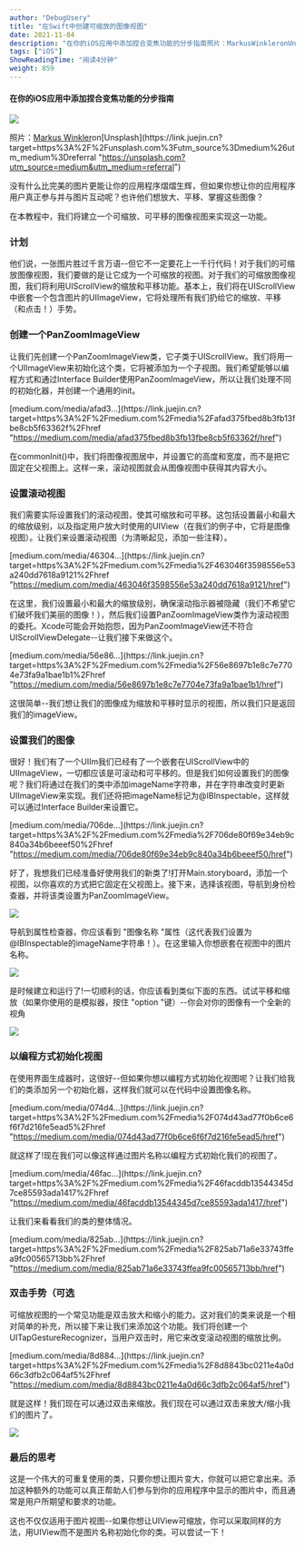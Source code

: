 ```yaml
---
author: "DebugUsery"
title: "在Swift中创建可缩放的图像视图"
date: 2021-11-04
description: "在你的iOS应用中添加捏合变焦功能的分步指南照片：MarkusWinkleronUnsplash没有什么比完美的图片更能让你的应用程序熠熠生辉，但如果你想让你的应用程序用户真正参与并与图片互动呢"
tags: ["iOS"]
ShowReadingTime: "阅读4分钟"
weight: 859
---
```

#### 在你的iOS应用中添加捏合变焦功能的分步指南

![](https://p3-juejin.byteimg.com/tos-cn-i-k3u1fbpfcp/560f50bee95143a7aa54acac9e6a81a4~tplv-k3u1fbpfcp-zoom-in-crop-mark:1512:0:0:0.awebp)

照片：[Markus Winkler](https://link.juejin.cn?target=https%3A%2F%2Funsplash.com%2F%40markuswinkler%3Futm_source%3Dmedium%26utm_medium%3Dreferral "https://unsplash.com/@markuswinkler?utm_source=medium&utm_medium=referral")on[Unsplash](https://link.juejin.cn?target=https%3A%2F%2Funsplash.com%3Futm_source%3Dmedium%26utm_medium%3Dreferral "https://unsplash.com?utm_source=medium&utm_medium=referral")

没有什么比完美的图片更能让你的应用程序熠熠生辉，但如果你想让你的应用程序用户真正参与并与图片互动呢？也许他们想放大、平移、掌握这些图像？

在本教程中，我们将建立一个可缩放、可平移的图像视图来实现这一功能。

### 计划

他们说，一张图片胜过千言万语--但它不一定要花上一千行代码！对于我们的可缩放图像视图，我们要做的是让它成为一个可缩放的视图。对于我们的可缩放图像视图，我们将利用UIScrollView的缩放和平移功能。基本上，我们将在UIScrollView中嵌套一个包含图片的UIImageView，它将处理所有我们扔给它的缩放、平移（和点击！）手势。

### 创建一个PanZoomImageView

让我们先创建一个PanZoomImageView类，它子类于UIScrollView。我们将用一个UIImageView来初始化这个类，它将被添加为一个子视图。我们希望能够以编程方式和通过Interface Builder使用PanZoomImageView，所以让我们处理不同的初始化器，并创建一个通用的init。

[](https://link.juejin.cn?target=https%3A%2F%2Fmedium.com%2Fmedia%2Fafad375fbed8b3fb13fbe8cb5f63362f%2Fhref "https://medium.com/media/afad375fbed8b3fb13fbe8cb5f63362f/href")[medium.com/media/afad3…](https://link.juejin.cn?target=https%3A%2F%2Fmedium.com%2Fmedia%2Fafad375fbed8b3fb13fbe8cb5f63362f%2Fhref "https://medium.com/media/afad375fbed8b3fb13fbe8cb5f63362f/href")

在commonInit()中，我们将图像视图居中，并设置它的高度和宽度，而不是把它固定在父视图上。这样一来，滚动视图就会从图像视图中获得其内容大小。

### 设置滚动视图

我们需要实际设置我们的滚动视图，使其可缩放和可平移。这包括设置最小和最大的缩放级别，以及指定用户放大时使用的UIView（在我们的例子中，它将是图像视图）。让我们来设置滚动视图（为清晰起见，添加一些注释）。

[](https://link.juejin.cn?target=https%3A%2F%2Fmedium.com%2Fmedia%2F463046f3598556e53a240dd7618a9121%2Fhref "https://medium.com/media/463046f3598556e53a240dd7618a9121/href")[medium.com/media/46304…](https://link.juejin.cn?target=https%3A%2F%2Fmedium.com%2Fmedia%2F463046f3598556e53a240dd7618a9121%2Fhref "https://medium.com/media/463046f3598556e53a240dd7618a9121/href")

在这里，我们设置最小和最大的缩放级别，确保滚动指示器被隐藏（我们不希望它们破坏我们美丽的图像！），然后我们设置PanZoomImageView类作为滚动视图的委托。Xcode可能会开始抱怨，因为PanZoomImageView还不符合UIScrollViewDelegate--让我们接下来做这个。

[](https://link.juejin.cn?target=https%3A%2F%2Fmedium.com%2Fmedia%2F56e8697b1e8c7e7704e73fa9a1bae1b1%2Fhref "https://medium.com/media/56e8697b1e8c7e7704e73fa9a1bae1b1/href")[medium.com/media/56e86…](https://link.juejin.cn?target=https%3A%2F%2Fmedium.com%2Fmedia%2F56e8697b1e8c7e7704e73fa9a1bae1b1%2Fhref "https://medium.com/media/56e8697b1e8c7e7704e73fa9a1bae1b1/href")

这很简单--我们想让我们的图像成为缩放和平移时显示的视图，所以我们只是返回我们的imageView。

### 设置我们的图像

很好！我们有了一个UIIm我们已经有了一个嵌套在UIScrollView中的UIImageView，一切都应该是可滚动和可平移的。但是我们如何设置我们的图像呢？我们将通过在我们的类中添加imageName字符串，并在字符串改变时更新UIImageView来实现。我们还将把imageName标记为@IBInspectable，这样就可以通过Interface Builder来设置它。

[](https://link.juejin.cn?target=https%3A%2F%2Fmedium.com%2Fmedia%2F706de80f69e34eb9c840a34b6beeef50%2Fhref "https://medium.com/media/706de80f69e34eb9c840a34b6beeef50/href")[medium.com/media/706de…](https://link.juejin.cn?target=https%3A%2F%2Fmedium.com%2Fmedia%2F706de80f69e34eb9c840a34b6beeef50%2Fhref "https://medium.com/media/706de80f69e34eb9c840a34b6beeef50/href")

好了，我想我们已经准备好使用我们的新类了!打开Main.storyboard，添加一个视图，以你喜欢的方式把它固定在父视图上。接下来，选择该视图，导航到身份检查器，并将该类设置为PanZoomImageView。

![](https://p3-juejin.byteimg.com/tos-cn-i-k3u1fbpfcp/342bc7f20db34e669f35d2e8db796603~tplv-k3u1fbpfcp-zoom-in-crop-mark:1512:0:0:0.awebp)

导航到属性检查器，你应该看到 "图像名称 "属性（这代表我们设置为@IBInspectable的imageName字符串！）。在这里输入你想嵌套在视图中的图片名称。

![](https://p3-juejin.byteimg.com/tos-cn-i-k3u1fbpfcp/34702bb5477e4025aaa0b6c9593cd27b~tplv-k3u1fbpfcp-zoom-in-crop-mark:1512:0:0:0.awebp)

是时候建立和运行了!一切顺利的话，你应该看到类似下面的东西。试试平移和缩放（如果你使用的是模拟器，按住 "option "键）--你会对你的图像有一个全新的视角

![](https://cdn-images-1.medium.com/max/440/0*DHUZNzHuFLMLA8au.gif)

### 以编程方式初始化视图

在使用界面生成器时，这很好--但如果你想以编程方式初始化视图呢？让我们给我们的类添加另一个初始化器，这样我们就可以在代码中设置图像名称。

[](https://link.juejin.cn?target=https%3A%2F%2Fmedium.com%2Fmedia%2F074d43ad77f0b6ce6f6f7d216fe5ead5%2Fhref "https://medium.com/media/074d43ad77f0b6ce6f6f7d216fe5ead5/href")[medium.com/media/074d4…](https://link.juejin.cn?target=https%3A%2F%2Fmedium.com%2Fmedia%2F074d43ad77f0b6ce6f6f7d216fe5ead5%2Fhref "https://medium.com/media/074d43ad77f0b6ce6f6f7d216fe5ead5/href")

就这样了!现在我们可以像这样通过图片名称以编程方式初始化我们的视图了。

[](https://link.juejin.cn?target=https%3A%2F%2Fmedium.com%2Fmedia%2F46facddb13544345d7ce85593ada1417%2Fhref "https://medium.com/media/46facddb13544345d7ce85593ada1417/href")[medium.com/media/46fac…](https://link.juejin.cn?target=https%3A%2F%2Fmedium.com%2Fmedia%2F46facddb13544345d7ce85593ada1417%2Fhref "https://medium.com/media/46facddb13544345d7ce85593ada1417/href")

让我们来看看我们的类的整体情况。

[](https://link.juejin.cn?target=https%3A%2F%2Fmedium.com%2Fmedia%2F825ab71a6e33743ffea9fc00565713bb%2Fhref "https://medium.com/media/825ab71a6e33743ffea9fc00565713bb/href")[medium.com/media/825ab…](https://link.juejin.cn?target=https%3A%2F%2Fmedium.com%2Fmedia%2F825ab71a6e33743ffea9fc00565713bb%2Fhref "https://medium.com/media/825ab71a6e33743ffea9fc00565713bb/href")

### 双击手势（可选

可缩放视图的一个常见功能是双击放大和缩小的能力。这对我们的类来说是一个相对简单的补充，所以接下来让我们来添加这个功能。我们将创建一个UITapGestureRecognizer，当用户双击时，用它来改变滚动视图的缩放比例。

[](https://link.juejin.cn?target=https%3A%2F%2Fmedium.com%2Fmedia%2F8d8843bc0211e4a0d66c3dfb2c064af5%2Fhref "https://medium.com/media/8d8843bc0211e4a0d66c3dfb2c064af5/href")[medium.com/media/8d884…](https://link.juejin.cn?target=https%3A%2F%2Fmedium.com%2Fmedia%2F8d8843bc0211e4a0d66c3dfb2c064af5%2Fhref "https://medium.com/media/8d8843bc0211e4a0d66c3dfb2c064af5/href")

就是这样！我们现在可以通过双击来缩放。我们现在可以通过双击来放大/缩小我们的图片了。

![](https://cdn-images-1.medium.com/max/440/0*J4ep8W6esuKB6hB1.gif)

### 最后的思考

这是一个伟大的可重复使用的类，只要你想让图片变大，你就可以把它拿出来。添加这种额外的功能可以真正帮助人们参与到你的应用程序中显示的图片中，而且通常是用户所期望和要求的功能。

这也不仅仅适用于图片视图--如果你想让UIView可缩放，你可以采取同样的方法，用UIView而不是图片名称初始化你的类。可以尝试一下！